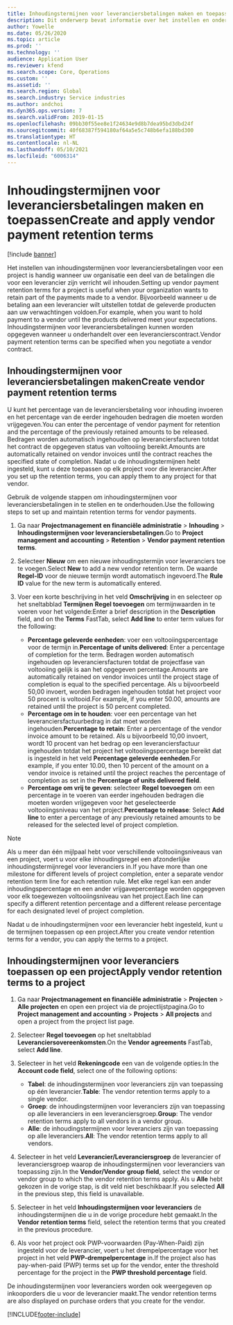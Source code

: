 ```yaml
---
title: Inhoudingstermijnen voor leveranciersbetalingen maken en toepassen
description: Dit onderwerp bevat informatie over het instellen en onderhouden van inhoudingstermijnen voor leveranciersbetalingen.
author: Yowelle
ms.date: 05/26/2020
ms.topic: article
ms.prod: ''
ms.technology: ''
audience: Application User
ms.reviewer: kfend
ms.search.scope: Core, Operations
ms.custom: ''
ms.assetid: ''
ms.search.region: Global
ms.search.industry: Service industries
ms.author: andchoi
ms.dyn365.ops.version: 7
ms.search.validFrom: 2019-01-15
ms.openlocfilehash: 09bb30f55ee8e1f24634e9d8b7dea95bd3dbd24f
ms.sourcegitcommit: 40f68387f594180af64a5e5c748b6efa188bd300
ms.translationtype: HT
ms.contentlocale: nl-NL
ms.lasthandoff: 05/10/2021
ms.locfileid: "6006314"
---
```

# <a name="create-and-apply-vendor-payment-retention-terms"></a><span data-ttu-id="5825a-103">Inhoudingstermijnen voor leveranciersbetalingen maken en toepassen</span><span class="sxs-lookup"><span data-stu-id="5825a-103">Create and apply vendor payment retention terms</span></span>

[!include [banner](../includes/banner.md)] 

<span data-ttu-id="5825a-104">Het instellen van inhoudingstermijnen voor leveranciersbetalingen voor een project is handig wanneer uw organisatie een deel van de betalingen die voor een leverancier zijn verricht wil inhouden.</span><span class="sxs-lookup"><span data-stu-id="5825a-104">Setting up vendor payment retention terms for a project is useful when your organization wants to retain part of the payments made to a vendor.</span></span> <span data-ttu-id="5825a-105">Bijvoorbeeld wanneer u de betaling aan een leverancier wilt uitstellen totdat de geleverde producten aan uw verwachtingen voldoen.</span><span class="sxs-lookup"><span data-stu-id="5825a-105">For example, when you want to hold payment to a vendor until the products delivered meet your expectations.</span></span> <span data-ttu-id="5825a-106">Inhoudingstermijnen voor leveranciersbetalingen kunnen worden opgegeven wanneer u onderhandelt over een leverancierscontract.</span><span class="sxs-lookup"><span data-stu-id="5825a-106">Vendor payment retention terms can be specified when you negotiate a vendor contract.</span></span>

## <a name="create-vendor-payment-retention-terms"></a><span data-ttu-id="5825a-107">Inhoudingstermijnen voor leveranciersbetalingen maken</span><span class="sxs-lookup"><span data-stu-id="5825a-107">Create vendor payment retention terms</span></span>

<span data-ttu-id="5825a-108">U kunt het percentage van de leveranciersbetaling voor inhouding invoeren en het percentage van de eerder ingehouden bedragen die moeten worden vrijgegeven.</span><span class="sxs-lookup"><span data-stu-id="5825a-108">You can enter the percentage of vendor payment for retention and the percentage of the previously retained amounts to be released.</span></span> <span data-ttu-id="5825a-109">Bedragen worden automatisch ingehouden op leveranciersfacturen totdat het contract de opgegeven status van voltooiing bereikt.</span><span class="sxs-lookup"><span data-stu-id="5825a-109">Amounts are automatically retained on vendor invoices until the contract reaches the specified state of completion.</span></span> <span data-ttu-id="5825a-110">Nadat u de inhoudingstermijnen hebt ingesteld, kunt u deze toepassen op elk project voor die leverancier.</span><span class="sxs-lookup"><span data-stu-id="5825a-110">After you set up the retention terms, you can apply them to any project for that vendor.</span></span>

<span data-ttu-id="5825a-111">Gebruik de volgende stappen om inhoudingstermijnen voor leveranciersbetalingen in te stellen en te onderhouden.</span><span class="sxs-lookup"><span data-stu-id="5825a-111">Use the following steps to set up and maintain retention terms for vendor payments.</span></span> 

1. <span data-ttu-id="5825a-112">Ga naar **Projectmanagement en financiële administratie** > **Inhouding** > **Inhoudingstermijnen voor leveranciersbetalingen**.</span><span class="sxs-lookup"><span data-stu-id="5825a-112">Go to **Project management and accounting** > **Retention** > **Vendor payment retention terms**.</span></span>
2. <span data-ttu-id="5825a-113">Selecteer **Nieuw** om een nieuwe inhoudingstermijn voor leveranciers toe te voegen.</span><span class="sxs-lookup"><span data-stu-id="5825a-113">Select **New** to add a new vendor retention term.</span></span> <span data-ttu-id="5825a-114">De waarde **Regel-ID** voor de nieuwe termijn wordt automatisch ingevoerd.</span><span class="sxs-lookup"><span data-stu-id="5825a-114">The **Rule ID** value for the new term is automatically entered.</span></span> 
3. <span data-ttu-id="5825a-115">Voer een korte beschrijving in het veld **Omschrijving** in en selecteer op het sneltabblad **Termijnen** **Regel toevoegen** om termijnwaarden in te voeren voor het volgende:</span><span class="sxs-lookup"><span data-stu-id="5825a-115">Enter a brief description in the **Description** field, and on the **Terms** FastTab, select **Add line** to enter term values for the following:</span></span>

   - <span data-ttu-id="5825a-116">**Percentage geleverde eenheden**: voer een voltooiingspercentage voor de termijn in.</span><span class="sxs-lookup"><span data-stu-id="5825a-116">**Percentage of units delivered**: Enter a percentage of completion for the term.</span></span> <span data-ttu-id="5825a-117">Bedragen worden automatisch ingehouden op leveranciersfacturen totdat de projectfase van voltooiing gelijk is aan het opgegeven percentage.</span><span class="sxs-lookup"><span data-stu-id="5825a-117">Amounts are automatically retained on vendor invoices until the project stage of completion is equal to the specified percentage.</span></span> <span data-ttu-id="5825a-118">Als u bijvoorbeeld 50,00 invoert, worden bedragen ingehouden totdat het project voor 50 procent is voltooid.</span><span class="sxs-lookup"><span data-stu-id="5825a-118">For example, if you enter 50.00, amounts are retained until the project is 50 percent completed.</span></span>
   - <span data-ttu-id="5825a-119">**Percentage om in te houden**: voer een percentage van het leveranciersfactuurbedrag in dat moet worden ingehouden.</span><span class="sxs-lookup"><span data-stu-id="5825a-119">**Percentage to retain**: Enter a percentage of the vendor invoice amount to be retained.</span></span> <span data-ttu-id="5825a-120">Als u bijvoorbeeld 10,00 invoert, wordt 10 procent van het bedrag op een leveranciersfactuur ingehouden totdat het project het voltooiingspercentage bereikt dat is ingesteld in het veld **Percentage geleverde eenheden**.</span><span class="sxs-lookup"><span data-stu-id="5825a-120">For example, if you enter 10.00, then 10 percent of the amount on a vendor invoice is retained until the project reaches the percentage of completion as set in the **Percentage of units delivered field**.</span></span>
   - <span data-ttu-id="5825a-121">**Percentage om vrij te geven**: selecteer **Regel toevoegen** om een percentage in te voeren van eerder ingehouden bedragen die moeten worden vrijgegeven voor het geselecteerde voltooiingsniveau van het project.</span><span class="sxs-lookup"><span data-stu-id="5825a-121">**Percentage to release**: Select **Add line** to enter a percentage of any previously retained amounts to be released for the selected level of project completion.</span></span>

> [!NOTE]
> <span data-ttu-id="5825a-122">Als u meer dan één mijlpaal hebt voor verschillende voltooiingsniveaus van een project, voert u voor elke inhoudingsregel een afzonderlijke inhoudingstermijnregel voor leveranciers in.</span><span class="sxs-lookup"><span data-stu-id="5825a-122">If you have more than one milestone for different levels of project completion, enter a separate vendor retention term line for each retention rule.</span></span> <span data-ttu-id="5825a-123">Met elke regel kan een ander inhoudingspercentage en een ander vrijgavepercentage worden opgegeven voor elk toegewezen voltooiingsniveau van het project.</span><span class="sxs-lookup"><span data-stu-id="5825a-123">Each line can specify a different retention percentage and a different release percentage for each designated level of project completion.</span></span>

<span data-ttu-id="5825a-124">Nadat u de inhoudingstermijnen voor een leverancier hebt ingesteld, kunt u de termijnen toepassen op een project.</span><span class="sxs-lookup"><span data-stu-id="5825a-124">After you create vendor retention terms for a vendor, you can apply the terms to a project.</span></span>

## <a name="apply-vendor-retention-terms-to-a-project"></a><span data-ttu-id="5825a-125">Inhoudingstermijnen voor leveranciers toepassen op een project</span><span class="sxs-lookup"><span data-stu-id="5825a-125">Apply vendor retention terms to a project</span></span>

1. <span data-ttu-id="5825a-126">Ga naar **Projectmanagement en financiële administratie** > **Projecten** > **Alle projecten** en open een project via de projectlijstpagina.</span><span class="sxs-lookup"><span data-stu-id="5825a-126">Go to **Project management and accounting** > **Projects** > **All projects** and open a project from the project list page.</span></span>
2. <span data-ttu-id="5825a-127">Selecteer **Regel toevoegen** op het sneltabblad **Leveranciersovereenkomsten**.</span><span class="sxs-lookup"><span data-stu-id="5825a-127">On the **Vendor agreements** FastTab, select **Add line**.</span></span>
3. <span data-ttu-id="5825a-128">Selecteer in het veld **Rekeningcode** een van de volgende opties:</span><span class="sxs-lookup"><span data-stu-id="5825a-128">In the **Account code field**, select one of the following options:</span></span> 

   - <span data-ttu-id="5825a-129">**Tabel**: de inhoudingstermijnen voor leveranciers zijn van toepassing op één leverancier.</span><span class="sxs-lookup"><span data-stu-id="5825a-129">**Table**: The vendor retention terms apply to a single vendor.</span></span>
   - <span data-ttu-id="5825a-130">**Groep**: de inhoudingstermijnen voor leveranciers zijn van toepassing op alle leveranciers in een leveranciersgroep.</span><span class="sxs-lookup"><span data-stu-id="5825a-130">**Group**: The vendor retention terms apply to all vendors in a vendor group.</span></span>
   - <span data-ttu-id="5825a-131">**Alle**: de inhoudingstermijnen voor leveranciers zijn van toepassing op alle leveranciers.</span><span class="sxs-lookup"><span data-stu-id="5825a-131">**All**: The vendor retention terms apply to all vendors.</span></span>

4. <span data-ttu-id="5825a-132">Selecteer in het veld **Leverancier/Leveranciersgroep** de leverancier of leveranciersgroep waarop de inhoudingstermijnen voor leveranciers van toepassing zijn.</span><span class="sxs-lookup"><span data-stu-id="5825a-132">In the **Vendor/Vendor group field**, select the vendor or vendor group to which the vendor retention terms apply.</span></span> <span data-ttu-id="5825a-133">Als u **Alle** hebt gekozen in de vorige stap, is dit veld niet beschikbaar.</span><span class="sxs-lookup"><span data-stu-id="5825a-133">If you selected **All** in the previous step, this field is unavailable.</span></span>
5. <span data-ttu-id="5825a-134">Selecteer in het veld **Inhoudingstermijnen voor leveranciers** de inhoudingstermijnen die u in de vorige procedure hebt gemaakt.</span><span class="sxs-lookup"><span data-stu-id="5825a-134">In the **Vendor retention terms** field, select the retention terms that you created in the previous procedure.</span></span>
6. <span data-ttu-id="5825a-135">Als voor het project ook PWP-voorwaarden (Pay-When-Paid) zijn ingesteld voor de leverancier, voert u het drempelpercentage voor het project in het veld **PWP-drempelpercentage** in.</span><span class="sxs-lookup"><span data-stu-id="5825a-135">If the project also has pay-when-paid (PWP) terms set up for the vendor, enter the threshold percentage for the project in the **PWP threshold percentage** field.</span></span>

<span data-ttu-id="5825a-136">De inhoudingstermijnen voor leveranciers worden ook weergegeven op inkooporders die u voor de leverancier maakt.</span><span class="sxs-lookup"><span data-stu-id="5825a-136">The vendor retention terms are also displayed on purchase orders that you create for the vendor.</span></span>


[!INCLUDE[footer-include](../includes/footer-banner.md)]